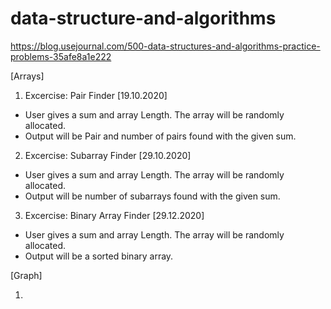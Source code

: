 # data-structure-and-algorithms

https://blog.usejournal.com/500-data-structures-and-algorithms-practice-problems-35afe8a1e222

[Arrays]

1. Excercise: Pair Finder [19.10.2020]
- User gives a sum and array Length. The array will be randomly allocated.
- Output will be Pair and number of pairs found with the given sum.

2. Excercise: Subarray Finder [29.10.2020]
- User gives a sum and array Length. The array will be randomly allocated.
- Output will be number of subarrays found with the given sum.

3. Excercise: Binary Array Finder [29.12.2020]
- User gives a sum and array Length. The array will be randomly allocated.
- Output will be a sorted binary array.

[Graph]

1. 